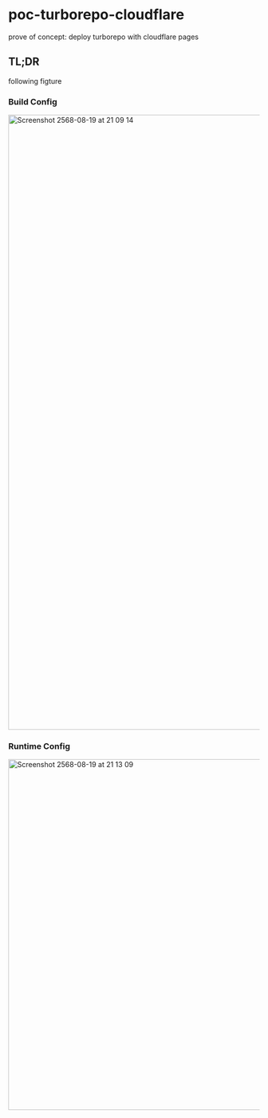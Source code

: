 # poc-turborepo-cloudflare
prove of concept: deploy turborepo with cloudflare pages
## TL;DR
following figture
### Build Config
<img width="1530" height="1234" alt="Screenshot 2568-08-19 at 21 09 14" src="https://github.com/user-attachments/assets/d203a2c4-0947-4fdd-98fe-69a9586997f1" />

### Runtime Config
<img width="1522" height="704" alt="Screenshot 2568-08-19 at 21 13 09" src="https://github.com/user-attachments/assets/21a89b70-9f05-462a-a99c-d60e27fb24fe" />
